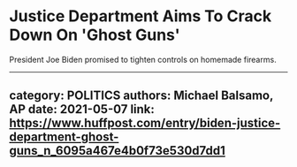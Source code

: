 # Justice Department Aims To Crack Down On 'Ghost Guns'

President Joe Biden promised to tighten controls on homemade firearms.

---
category: POLITICS
authors: Michael Balsamo, AP
date: 2021-05-07
link: https://www.huffpost.com/entry/biden-justice-department-ghost-guns_n_6095a467e4b0f73e530d7dd1
---

